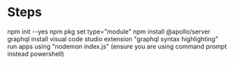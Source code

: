 # Steps
npm init --yes 
npm pkg set type="module"
npm install @apollo/server graphql
install visual code studio extension "graphql syntax highlighting"
run apps using "nodemon index.js" (ensure you are using command prompt instead powershell)